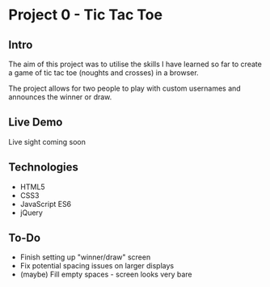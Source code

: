 # Project 0 - Tic Tac Toe

## Intro
The aim of this project was to utilise the skills I have learned so far to create a game of tic tac toe (noughts and crosses) in a browser.

The project allows for two people to play with custom usernames and announces the winner or draw.

## Live Demo
<!-- [Click here](https://jeremyetzine.github.io/tic-tac-toe/) for the live site. -->
Live sight coming soon 

## Technologies

- HTML5
- CSS3
- JavaScript ES6
- jQuery

## To-Do

- Finish setting up "winner/draw" screen
- Fix potential spacing issues on larger displays
- (maybe) Fill empty spaces - screen looks very bare
